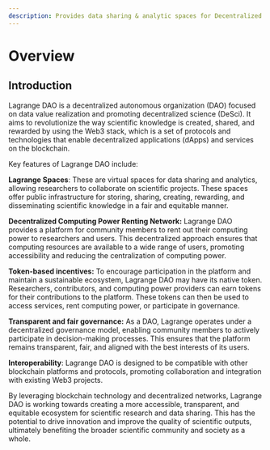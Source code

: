 ```yaml
---
description: Provides data sharing & analytic spaces for Decentralized science(DeSci)
---
```


# Overview

## Introduction

Lagrange DAO is a decentralized autonomous organization (DAO) focused on data value realization and promoting decentralized science (DeSci). It aims to revolutionize the way scientific knowledge is created, shared, and rewarded by using the Web3 stack, which is a set of protocols and technologies that enable decentralized applications (dApps) and services on the blockchain.

Key features of Lagrange DAO include:

**Lagrange Spaces**: These are virtual spaces for data sharing and analytics, allowing researchers to collaborate on scientific projects. These spaces offer public infrastructure for storing, sharing, creating, rewarding, and disseminating scientific knowledge in a fair and equitable manner.

**Decentralized Computing Power Renting Network:** Lagrange DAO provides a platform for community members to rent out their computing power to researchers and users. This decentralized approach ensures that computing resources are available to a wide range of users, promoting accessibility and reducing the centralization of computing power.

**Token-based incentives:** To encourage participation in the platform and maintain a sustainable ecosystem, Lagrange DAO may have its native token. Researchers, contributors, and computing power providers can earn tokens for their contributions to the platform. These tokens can then be used to access services, rent computing power, or participate in governance.

**Transparent and fair governance:** As a DAO, Lagrange operates under a decentralized governance model, enabling community members to actively participate in decision-making processes. This ensures that the platform remains transparent, fair, and aligned with the best interests of its users.

**Interoperability**: Lagrange DAO is designed to be compatible with other blockchain platforms and protocols, promoting collaboration and integration with existing Web3 projects.



By leveraging blockchain technology and decentralized networks, Lagrange DAO is working towards creating a more accessible, transparent, and equitable ecosystem for scientific research and data sharing. This has the potential to drive innovation and improve the quality of scientific outputs, ultimately benefiting the broader scientific community and society as a whole.​​​​​​​​​​​​​​​​​
